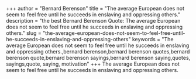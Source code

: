 +++
author = "Bernard Berenson"
title = "The average European does not seem to feel free until he succeeds in enslaving and oppressing others."
description = "the best Bernard Berenson Quote: The average European does not seem to feel free until he succeeds in enslaving and oppressing others."
slug = "the-average-european-does-not-seem-to-feel-free-until-he-succeeds-in-enslaving-and-oppressing-others"
keywords = "The average European does not seem to feel free until he succeeds in enslaving and oppressing others.,bernard berenson,bernard berenson quotes,bernard berenson quote,bernard berenson sayings,bernard berenson saying,quotes, sayings,quote, saying, motivation"
+++
The average European does not seem to feel free until he succeeds in enslaving and oppressing others.
